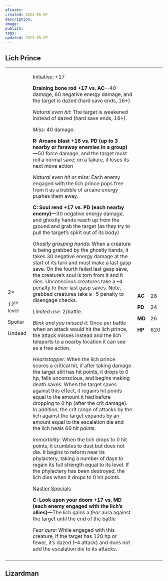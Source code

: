 ```yaml
---
aliases: 
created: 2023-05-07
description: 
image: 
publish: 
tags: 
updated: 2023-05-07
---
```


## Lich Prince

<table>
<colgroup>
<col style="width: 16%" />
<col style="width: 71%" />
<col style="width: 5%" />
<col style="width: 6%" />
</colgroup>
<tbody>
<tr class="odd">
<td><p>2×</p>
<p>12<sup>th</sup> level</p>
<p>Spoiler</p>
<p>Undead</p></td>
<td><p>Initiative: +17</p>
<p><strong>Draining bone rod +17 vs. AC</strong>—40 damage, 60 negative
energy damage, and the target is dazed (hard save ends, 16+)</p>
<p><em>Natural even hit:</em> The target is weakened instead of dazed
(hard save ends, 16+).</p>
<p><em>Miss:</em> 40 damage.</p>
<p><strong>R: Arcane blast +16 vs. PD (up to 3 nearby or faraway enemies
in a group)</strong>—50 force damage, and the target must roll a normal
save; on a failure, it loses its next move action</p>
<p><em>Natural even hit or miss:</em> Each enemy engaged with the lich
prince pops free from it as a bubble of arcane energy pushes them
away.</p>
<p><strong>C: Soul rend +17 vs. PD (each nearby enemy)</strong>—30
negative energy damage, and ghostly hands reach up from the ground and
grab the target (as they try to pull the target’s spirit out of its
body)</p>
<p><em>Ghostly grasping hands:</em> When a creature is being grabbed by
the ghostly hands, it takes 30 negative energy damage at the start of
its turn and must make a last gasp save. On the fourth failed last gasp
save, the creature’s soul is torn from it and it dies. Unconscious
creatures take a –4 penalty to their last gasp saves. Note, grabbed
creatures take a –5 penalty to disengage checks.</p>
<p><em>Limited use:</em> 2/battle.</p>
<p><em>Blink and you missed it:</em> Once per battle when an attack
would hit the lich prince, the attack misses instead and the lich
teleports to a nearby location it can see as a free action.</p>
<p><em>Heartstopper:</em> When the lich prince scores a critical hit, if
after taking damage the target still has hit points, it drops to 0 hp,
falls unconscious, and begins making death saves. When the target saves
against this effect, it regains hit points equal to the amount it had
before dropping to 0 hp (after the crit damage). In addition, the crit
range of attacks by the lich against the target expands by an amount
equal to the escalation die and the lich heals 60 hit points.</p>
<p><em>Immortality:</em> When the lich drops to 0 hit points, it
crumbles to dust but does not die. It begins to reform near its
phylactery, taking a number of days to regain its full strength equal to
its level. If the phylactery has been destroyed, the lich dies when it
drops to 0 hit points.</p>
<p><u>Nastier Specials</u></p>
<p><strong>C: Look upon your doom +17 vs. MD (each enemy engaged with
the lich’s allies)</strong>—The lich gains a <em>fear</em> aura against
the target until the end of the battle</p>
<p><em>Fear aura:</em> While engaged with this creature, if the target
has 120 hp or fewer, it’s dazed (–4 attack) and does not add the
escalation die to its attacks.</p></td>
<td><p><strong>AC</strong></p>
<p><strong>PD</strong></p>
<p><strong>MD</strong></p>
<p><strong>HP</strong></p></td>
<td><p>28</p>
<p>24</p>
<p>26</p>
<p>620</p></td>
</tr>
<tr class="even">
<td></td>
<td></td>
<td></td>
<td></td>
</tr>
</tbody>
</table>

## Lizardman